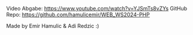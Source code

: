 Video Abgabe: https://www.youtube.com/watch?v=YJSmTs8vZYs
GitHub Repo: https://github.com/hamulicemir/WEB_WS2024-PHP

Made by Emir Hamulic & Adi Redzic :)